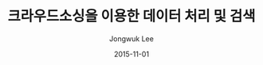 ---
layout: post
title: "크라우드소싱을 이용한 데이터 처리 및 검색"
description: "이공분야 기초연구사업 - 신진연구자지원사업 - 신진연구, 2015.11 - 2018.10"
date: 2015-11-01
categories: ["research", "research_former"]
tags: []
comments: true
author: Jongwuk Lee
pdf:
ppt:
---